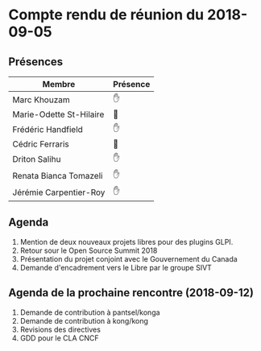 # Compte rendu de réunion du 2018-09-05

## Présences
Membre|Présence
-------|--------
Marc Khouzam | &#x270B;
Marie-Odette St-Hilaire | &#x1F464;
Frédéric Handfield | &#x270B;
Cédric Ferraris | &#x1F464;
Driton Salihu | &#x270B;
Renata Bianca Tomazeli | &#x270B;
Jérémie Carpentier-Roy | &#x270B;


## Agenda
1. Mention de deux nouveaux projets libres pour des plugins GLPI.
1. Retour sour le Open Source Summit 2018
1. Présentation du projet conjoint avec le Gouvernement du Canada
1. Demande d'encadrement vers le Libre par le groupe SIVT

## Agenda de la prochaine rencontre (2018-09-12)
1. Demande de contribution à pantsel/konga
1. Demande de contribution à kong/kong
1. Revisions des directives
1. GDD pour le CLA CNCF
